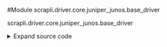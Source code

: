 <link rel="preload stylesheet" as="style" href="https://cdnjs.cloudflare.com/ajax/libs/10up-sanitize.css/11.0.1/sanitize.min.css" integrity="sha256-PK9q560IAAa6WVRRh76LtCaI8pjTJ2z11v0miyNNjrs=" crossorigin>
<link rel="preload stylesheet" as="style" href="https://cdnjs.cloudflare.com/ajax/libs/10up-sanitize.css/11.0.1/typography.min.css" integrity="sha256-7l/o7C8jubJiy74VsKTidCy1yBkRtiUGbVkYBylBqUg=" crossorigin>
<link rel="stylesheet preload" as="style" href="https://cdnjs.cloudflare.com/ajax/libs/highlight.js/10.1.1/styles/github.min.css" crossorigin>
<script defer src="https://cdnjs.cloudflare.com/ajax/libs/highlight.js/10.1.1/highlight.min.js" integrity="sha256-Uv3H6lx7dJmRfRvH8TH6kJD1TSK1aFcwgx+mdg3epi8=" crossorigin></script>
<script>window.addEventListener('DOMContentLoaded', () => hljs.initHighlighting())</script>















#Module scrapli.driver.core.juniper_junos.base_driver

scrapli.driver.core.juniper_junos.base_driver

<details class="source">
    <summary>
        <span>Expand source code</span>
    </summary>
    <pre>
        <code class="python">
"""scrapli.driver.core.juniper_junos.base_driver"""
from scrapli.driver.network.base_driver import PrivilegeLevel

PRIVS = {
    "exec": (
        PrivilegeLevel(
            pattern=r"^({\w+:\d}\n){0,1}[\w\-@()/:]{1,63}>\s?$",
            name="exec",
            previous_priv="",
            deescalate="",
            escalate="",
            escalate_auth=False,
            escalate_prompt="",
        )
    ),
    "configuration": (
        PrivilegeLevel(
            pattern=r"^({\w+:\d}\[edit\]\n){0,1}[\w\-@()/:]{1,63}#\s?$",
            name="configuration",
            previous_priv="exec",
            deescalate="exit configuration-mode",
            escalate="configure",
            escalate_auth=False,
            escalate_prompt="",
        )
    ),
    "configuration_exclusive": (
        PrivilegeLevel(
            pattern=r"^({\w+:\d}\[edit\]\n){0,1}[\w\-@()/:]{1,63}#\s?$",
            name="configuration_exclusive",
            previous_priv="exec",
            deescalate="exit configuration-mode",
            escalate="configure exclusive",
            escalate_auth=False,
            escalate_prompt="",
        )
    ),
    "configuration_private": (
        PrivilegeLevel(
            pattern=r"^({\w+:\d}\[edit\]\n){0,1}[\w\-@()/:]{1,63}#\s?$",
            name="configuration_private",
            previous_priv="exec",
            deescalate="exit configuration-mode",
            escalate="configure private",
            escalate_auth=False,
            escalate_prompt="",
        )
    ),
    "shell": (
        PrivilegeLevel(
            pattern=r"^%\s?$",
            name="shell",
            previous_priv="exec",
            deescalate="exit",
            escalate="start shell",
            escalate_auth=False,
            escalate_prompt="",
        )
    ),
}

FAILED_WHEN_CONTAINS = [
    "is ambiguous",
    "No valid completions",
    "unknown command",
    "syntax error",
]
        </code>
    </pre>
</details>